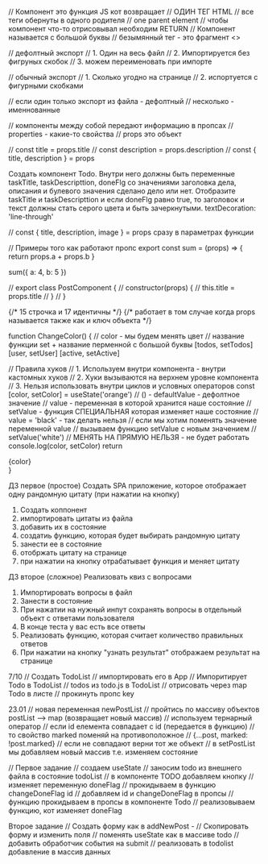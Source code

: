 // Компонент это функция JS кот возвращает
// ОДИН ТЕГ HTML
// все теги обернуты в одного родителя
// one parent element
// чтобы компонент что-то отрисовывал необходим RETURN
// Компонент называется с большой буквы
// безымянный тег - это фрагмент <>

// дефолтный экспорт
// 1. Один на весь файл
// 2. Импортируется без фигруных скобок
// 3. можем переименовать при импорте

// обычный экспорт
// 1. Сколько угодно на странице
// 2. испортуется с фигурными скобками

// если один только экспорт из файла - дефолтный
// несколько - именнованные

// компоненты между собой передают информацию в пропсах
// properties - какие-то свойства
// props это объект

// const title = props.title
// const description = props.description
// const { title, description } = props

Создать компонент Todo.
Внутри него должны быть переменные taskTitle, taskDescripttion, doneFlg
со значениями заголовка дела, описания и булевого значения сделано дело или нет. Отобразите taskTitle и taskDescripttion
и если doneFlg равно true, то заголовок и текст должны стать серого цвета и быть зачеркнутыми.
textDecoration: 'line-through'

// const { title, description, image } = props сразу в параметрах функции

// Примеры того как работают пропс
export const sum = (props) => {
return props.a + props.b
}

sum({ a: 4, b: 5 })

// export class PostComponent {
// constructor(props) {
// this.title = props.title
// }
// }

 <Post title={firstPost.title} description={firstPost.description} marked={firstPost.marked} />
      {/* 15 строчка и 17 идентичны */}
      {/* работает в том случае когда props называется также как и ключ объекта */}
      <Post {...firstPost} />

function ChangeColor() {
// color - мы будем менять цвет
// название функции set + название перменной с большой буквы [todos, setTodos] [user, setUser] [active, setActive]

// Правила хуков
// 1. Используем внутри компонента - внутри кастомных хуков
// 2. Хуки вызываются на верхнем уровне компонента
// 3. Нельзя использовать внутри циклов и условных операторов
const [color, setColor] = useState('orange') // () - defaultValue - дефолтное значение
// value - переменная в которой хранится наше состояние
// setValue - функция СПЕЦИАЛЬНАЯ которая изменяет наше состояние
// value = 'black' - так делать нельзя
// если мы хотим поменять значение переменной value
// вызываем функцию setValue с новым значением
// setValue('white')
// МЕНЯТЬ НА ПРЯМУЮ НЕЛЬЗЯ - не будет работать
console.log(color, setColor)
return <div>{color}</div>
}

ДЗ первое (простое)
Создать SPA приложение, которое отображает одну рандомную цитату (при нажатии на кнопку)

1. Создать коппонент
2. импортировать цитаты из файла
3. добавить их в состояние
4. создатиь функцию, которая будет выбирать рандомную цитату
5. занести ее в состояние
6. отобржать цитату на странице
7. при нажатии на кнопку отрабатывает функция и меняет цитату

ДЗ второе (сложное)
Реализовать квиз с вопросами

1. Импортировать вопросы в файл
2. Занести в состояние
3. При нажатии на нужный инпут сохранять вопросы в отдельный объект с ответами пользователя
4. В конце теста у вас есть все ответы
5. Реализовать функцию, которая считает количество правильных ответов
6. При нажатии на кнопку "узнать результат" отображаем результат на странице

7/10
// Создать TodoList
// импортировать его в App
// Импоритирует Todo в TodoList
// todos из todo.js в TodoList
// отрисовать через map Todo в листе
// прокинуть пропс key

23.01
// новая переменная newPostList
// пройтись по массиву объектов postList --> map (возвращает новый массив)
// используем тернарный оператор
// если id елемента совпадает с id (передается в функцию)
// то свойство marked поменяй на противоположное
// {...post, marked: !post.marked}
// если не совпадают верни тот же объект
// в setPostList мы добавляем новый массив т.е. изменяем состояние

// Первое задание
// создаем useState
// заносим todo из внешнего файла в состояние todoList
// в компоненте TODO добавляем кнопку
// изменяет переменную doneFlag
// прокидываем в функцию changeDoneFlag id
// добавляем id и changeDoneFlag в пропсы
// функцию прокидываем в пропсы в компоненте Todo
// реализовываем функцию, кот изменяет doneFlag

Второе задание
// Создать форму как в addNewPost -
// Скопировать форму и изменить поля
// поменять useState как в массиве todo
// добавить обработчик события на submit
// реализовать в todolist добавление в массив данных
